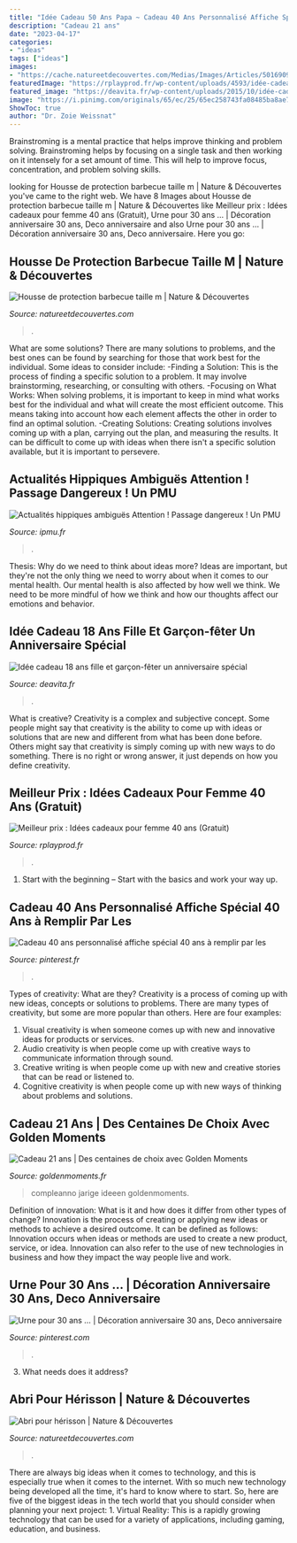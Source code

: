 ```yaml
---
title: "Idée Cadeau 50 Ans Papa ~ Cadeau 40 Ans Personnalisé Affiche Spécial 40 Ans à Remplir Par Les"
description: "Cadeau 21 ans"
date: "2023-04-17"
categories:
- "ideas"
tags: ["ideas"]
images:
- "https://cache.natureetdecouvertes.com/Medias/Images/Articles/50169090/690"
featuredImage: "https://rplayprod.fr/wp-content/uploads/4593/idée-cadeau-pour-homme-trentenaire-5ebd111ca644c.jpg"
featured_image: "https://deavita.fr/wp-content/uploads/2015/10/idée-cadeau-18-ans-boite-rouleaux-billets-banque.jpg"
image: "https://i.pinimg.com/originals/65/ec/25/65ec258743fa08485ba8ae7b84738dee.jpg"
ShowToc: true
author: "Dr. Zoie Weissnat"
---
```



Brainstroming is a mental practice that helps improve thinking and problem solving. Brainstroming helps by focusing on a single task and then working on it intensely for a set amount of time. This will help to improve focus, concentration, and problem solving skills.

	

		
looking for Housse de protection barbecue taille m | Nature &amp; Découvertes you've came to the right web. We have 8 Images about Housse de protection barbecue taille m | Nature &amp; Découvertes like Meilleur prix : Idées cadeaux pour femme 40 ans (Gratuit), Urne pour 30 ans … | Décoration anniversaire 30 ans, Deco anniversaire and also Urne pour 30 ans … | Décoration anniversaire 30 ans, Deco anniversaire. Here you go:
		
    
## Housse De Protection Barbecue Taille M | Nature &amp; Découvertes

<img loading=lazy src="https://cache.natureetdecouvertes.com/Medias/Images/Articles/91428160/690" onerror="this.onerror=null;this.src='https://tse3.mm.bing.net/th?id=OIP.xttpBokqlzu-hT3xcoqnMgHaHa&amp;pid=15.1';" alt="Housse de protection barbecue taille m | Nature &amp; Découvertes">

_Source: natureetdecouvertes.com_

>. 

	

What are some solutions?
There are many solutions to problems, and the best ones can be found by searching for those that work best for the individual. Some ideas to consider include: 
-Finding a Solution: This is the process of finding a specific solution to a problem. It may involve brainstorming, researching, or consulting with others. 
-Focusing on What Works: When solving problems, it is important to keep in mind what works best for the individual and what will create the most efficient outcome. This means taking into account how each element affects the other in order to find an optimal solution. 
-Creating Solutions: Creating solutions involves coming up with a plan, carrying out the plan, and measuring the results. It can be difficult to come up with ideas when there isn't a specific solution available, but it is important to persevere.

    
## Actualités Hippiques Ambiguës Attention ! Passage Dangereux ! Un PMU

<img loading=lazy src="http://ipmu.fr/iPMU/Courses_Actu_files/droppedImage_2.jpg" onerror="this.onerror=null;this.src='https://tse4.mm.bing.net/th?id=OIP.Q046vlucLhP2XMQl_wZeRAAAAA&amp;pid=15.1';" alt="Actualités hippiques ambiguës Attention ! Passage dangereux ! Un PMU">

_Source: ipmu.fr_

>. 

	

Thesis: Why do we need to think about ideas more?
Ideas are important, but they're not the only thing we need to worry about when it comes to our mental health. Our mental health is also affected by how well we think. We need to be more mindful of how we think and how our thoughts affect our emotions and behavior.

    
## Idée Cadeau 18 Ans Fille Et Garçon-fêter Un Anniversaire Spécial

<img loading=lazy src="https://deavita.fr/wp-content/uploads/2015/10/idée-cadeau-18-ans-boite-rouleaux-billets-banque.jpg" onerror="this.onerror=null;this.src='https://tse1.mm.bing.net/th?id=OIP.otY1XGz58WURX1PhUVXlbAHaE8&amp;pid=15.1';" alt="Idée cadeau 18 ans fille et garçon-fêter un anniversaire spécial">

_Source: deavita.fr_

>. 

	

What is creative?
Creativity is a complex and subjective concept. Some people might say that creativity is the ability to come up with ideas or solutions that are new and different from what has been done before. Others might say that creativity is simply coming up with new ways to do something. There is no right or wrong answer, it just depends on how you define creativity.

    
## Meilleur Prix : Idées Cadeaux Pour Femme 40 Ans (Gratuit)

<img loading=lazy src="https://rplayprod.fr/wp-content/uploads/4593/idée-cadeau-pour-homme-trentenaire-5ebd111ca644c.jpg" onerror="this.onerror=null;this.src='https://tse1.mm.bing.net/th?id=OIP.sX5Wzj7p_b2ilyFWZre44QAAAA&amp;pid=15.1';" alt="Meilleur prix : Idées cadeaux pour femme 40 ans (Gratuit)">

_Source: rplayprod.fr_

>. 

	

1. Start with the beginning – Start with the basics and work your way up.

    
## Cadeau 40 Ans Personnalisé Affiche Spécial 40 Ans à Remplir Par Les

<img loading=lazy src="https://i.pinimg.com/originals/65/ec/25/65ec258743fa08485ba8ae7b84738dee.jpg" onerror="this.onerror=null;this.src='https://tse2.mm.bing.net/th?id=OIP.AmfGA5CstETwKM7a6m3pzgHaHa&amp;pid=15.1';" alt="Cadeau 40 ans personnalisé affiche spécial 40 ans à remplir par les">

_Source: pinterest.fr_

>. 

	

Types of creativity: What are they?
Creativity is a process of coming up with new ideas, concepts or solutions to problems. There are many types of creativity, but some are more popular than others. Here are four examples: 
1. Visual creativity is when someone comes up with new and innovative ideas for products or services.
2. Audio creativity is when people come up with creative ways to communicate information through sound.
3. Creative writing is when people come up with new and creative stories that can be read or listened to.
4. Cognitive creativity is when people come up with new ways of thinking about problems and solutions.

    
## Cadeau 21 Ans | Des Centaines De Choix Avec Golden Moments

<img loading=lazy src="https://www.goldenmoments.fr/shopimages/newProducts/seasonalPages/D2446755578A.jpg" onerror="this.onerror=null;this.src='https://tse2.mm.bing.net/th?id=OIP.EvAdpkN5ugTDbbSp_9F3AgHaFe&amp;pid=15.1';" alt="Cadeau 21 ans | Des centaines de choix avec Golden Moments">

_Source: goldenmoments.fr_

>compleanno jarige ideeen goldenmoments. 

	

Definition of innovation: What is it and how does it differ from other types of change?
Innovation is the process of creating or applying new ideas or methods to achieve a desired outcome. It can be defined as follows: 
Innovation occurs when ideas or methods are used to create a new product, service, or idea. Innovation can also refer to the use of new technologies in business and how they impact the way people live and work.

    
## Urne Pour 30 Ans … | Décoration Anniversaire 30 Ans, Deco Anniversaire

<img loading=lazy src="https://i.pinimg.com/originals/ec/26/ef/ec26ef5ccdea79243b3d8afa467276e5.jpg" onerror="this.onerror=null;this.src='https://tse1.mm.bing.net/th?id=OIP.K986z-mwbCe9DQkQ06Im-gHaJ4&amp;pid=15.1';" alt="Urne pour 30 ans … | Décoration anniversaire 30 ans, Deco anniversaire">

_Source: pinterest.com_

>. 

	

3) What needs does it address?

    
## Abri Pour Hérisson | Nature &amp; Découvertes

<img loading=lazy src="https://cache.natureetdecouvertes.com/Medias/Images/Articles/50169090/690" onerror="this.onerror=null;this.src='https://tse3.mm.bing.net/th?id=OIP.-opBI6V9KMcDJGM7Ssc1ggHaHa&amp;pid=15.1';" alt="Abri pour hérisson | Nature &amp; Découvertes">

_Source: natureetdecouvertes.com_

>. 

	

There are always big ideas when it comes to technology, and this is especially true when it comes to the internet. With so much new technology being developed all the time, it's hard to know where to start. So, here are five of the biggest ideas in the tech world that you should consider when planning your next project: 1. Virtual Reality: This is a rapidly growing technology that can be used for a variety of applications, including gaming, education, and business.

